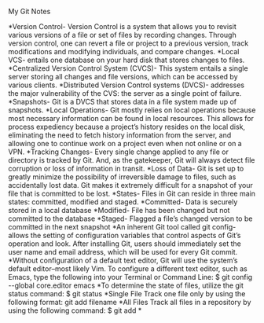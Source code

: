 My Git Notes 
  
*Version Control-
Version Control is a system that allows you to revisit various versions of a file or set of files by recording changes. Through version control, one can revert a file or project to a previous version, track modifications and modifying individuals, and compare changes.
*Local VCS-
entails one database on your hard disk that stores changes to files.
*Centralized Version Control System (CVCS)-
This system entails a single server storing all changes and file versions, which can be accessed by various clients.
*Distributed Version Control systems (DVCS)-
addresses the major vulnerability of the CVS: the server as a single point of failure.
*Snapshots-
Git is a DVCS that stores data in a file system made up of snapshots. 
*Local Operations-
Git mostly relies on local operations because most necessary information can be found in local resources. This allows for process expediency because a project’s history resides on the local disk, eliminating the need to fetch history information from the server, and allowing one to continue work on a project even when not online or on a VPN.
*Tracking Changes-
Every single change applied to any file or directory is tracked by Git. And, as the gatekeeper, Git will always detect file corruption or loss of information in transit.
*Loss of Data-
Git is set up to greatly minimize the possibility of irreversible damage to files, such as accidentally lost data. Git makes it extremely difficult for a snapshot of your file that is committed to be lost.
*States-
Files in Git can reside in three main states: committed, modified and staged.
*Committed-
Data is securely stored in a local database
*Modified-
File has been changed but not committed to the database
*Staged-
Flagged a file’s changed version to be committed in the next snapshot
*An inherent Git tool called git config-
allows the setting of configuration variables that control aspects of Git’s operation and look.
After installing Git, users should immediately set the user name and email address, which will be used for every Git commit.
*Without configuration of a default text editor, Git will use the system’s default editor–most likely Vim. To configure a different text editor, such as Emacs, type the following into your Terminal or Command Line:
$ git config --global core.editor emacs
*To determine the state of files, utilize the git status command:
$ git status
*Single File
Track one file only by using the following format:
git add filename
*All Files
Track all files in a repository by using the following command:
$ git add *